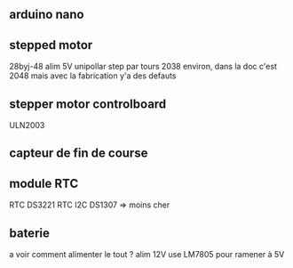 ## arduino nano

## stepped motor 
28byj-48 
alim 5V
unipollar 
step par tours 2038 environ, dans la doc c'est 2048 mais avec la fabrication y'a des defauts

## stepper motor controlboard
ULN2003 

## capteur de fin de course 

## module RTC 
RTC DS3221
RTC I2C DS1307 => moins cher

## baterie 
a voir
comment alimenter le tout ? 
alim 12V use LM7805 pour ramener à 5V